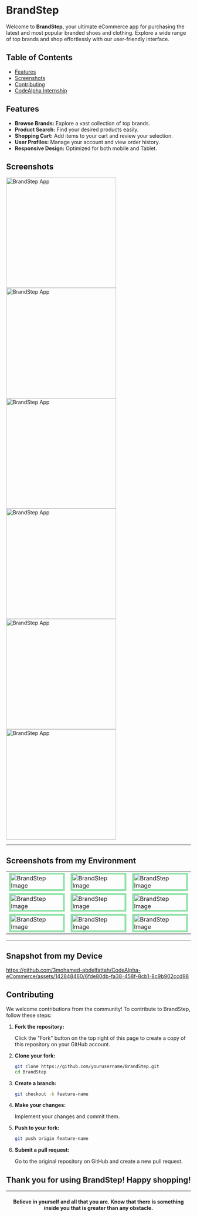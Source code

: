 # BrandStep

Welcome to **BrandStep**, your ultimate eCommerce app for purchasing the latest and most popular branded shoes and clothing. Explore a wide range of top brands and shop effortlessly with our user-friendly interface.

## Table of Contents

- [Features](#features)
- [Screenshots](#screenshots)
- [Contributing](#contributing)
- [CodeAlpha Internship](#codealpha-app-development-internship)

## Features

- **Browse Brands:** Explore a vast collection of top brands.
- **Product Search:** Find your desired products easily.
- **Shopping Cart:** Add items to your cart and review your selection.
- **User Profiles:** Manage your account and view order history.
- **Responsive Design:** Optimized for both mobile and Tablet.

## Screenshots

<img src="https://github.com/3mohamed-abdelfattah/CodeAlpha-eCommerce/assets/142848460/0d79b006-8225-4705-b3e6-5d68d4080792" alt="BrandStep App" width="300"/>
<img src="https://github.com/3mohamed-abdelfattah/CodeAlpha-eCommerce/assets/142848460/ac572b5b-4b11-4f75-821a-66248e7154d5" alt="BrandStep App" width="300"/>
<img src="https://github.com/3mohamed-abdelfattah/CodeAlpha-eCommerce/assets/142848460/6962aa83-9955-42c4-a574-2765b2a405d9" alt="BrandStep App" width="300"/>
<img src="https://github.com/3mohamed-abdelfattah/CodeAlpha-eCommerce/assets/142848460/2b17912c-c91a-4439-a962-3f53fb4c762f" alt="BrandStep App" width="300"/>
<img src="https://github.com/3mohamed-abdelfattah/CodeAlpha-eCommerce/assets/142848460/805c8d72-4207-4f56-9a98-04901b54f43c" alt="BrandStep App" width="300"/>
<img src="https://github.com/3mohamed-abdelfattah/CodeAlpha-eCommerce/assets/142848460/cd1fd707-6747-4751-9470-ca5e3bf27141" alt="BrandStep App" width="300"/>



---
## Screenshots from my Environment

 <table align="center">
  <tr>
    <td><img src="https://github.com/3mohamed-abdelfattah/CodeAlpha-eCommerce/assets/142848460/25475ff8-05b0-460d-8d2a-f01cff797250" alt="BrandStep Image"  style="border: 5px solid #92E3A9;"/></td>
    <td><img src="https://github.com/3mohamed-abdelfattah/CodeAlpha-eCommerce/assets/142848460/9011afd9-9fee-4e23-a844-8c53fc4aba18" alt="BrandStep Image"  style="border: 5px solid #92E3A9;"/></td>
    <td><img src="https://github.com/3mohamed-abdelfattah/CodeAlpha-eCommerce/assets/142848460/5c74cfb3-4815-41f0-b24f-5a39b13ba123" alt="BrandStep Image"  style="border: 5px solid #92E3A9;"/></td>
  </tr>
  <tr>
    <td><img src="https://github.com/3mohamed-abdelfattah/CodeAlpha-eCommerce/assets/142848460/d657faef-f7e3-484b-b6aa-5bca7f856731" alt="BrandStep Image"  style="border: 5px solid #92E3A9;"/></td>
    <td><img src="https://github.com/3mohamed-abdelfattah/CodeAlpha-eCommerce/assets/142848460/c8f0a96d-2ac5-4ffc-bcaf-52fbad75926d" alt="BrandStep Image"  style="border: 5px solid #92E3A9;"/></td>
    <td><img src="https://github.com/3mohamed-abdelfattah/CodeAlpha-eCommerce/assets/142848460/0015d760-266f-471d-b681-80fc30438c30" alt="BrandStep Image"  style="border: 5px solid #92E3A9;"/></td>
  </tr>
  <tr>
    <td><img src="https://github.com/3mohamed-abdelfattah/CodeAlpha-eCommerce/assets/142848460/fa79697a-494f-482a-ae36-591e8bf8009c" alt="BrandStep Image"  style="border: 5px solid #92E3A9;"/></td>
    <td><img src="https://github.com/3mohamed-abdelfattah/CodeAlpha-eCommerce/assets/142848460/a8281b02-7603-400b-9979-65fa0110e268" alt="BrandStep Image"  style="border: 5px solid #92E3A9;"/></td>
    <td><img src="https://github.com/3mohamed-abdelfattah/CodeAlpha-eCommerce/assets/142848460/0cf3c7f4-31a7-4fdd-8570-2eac917b23b6" alt="BrandStep Image"  style="border: 5px solid #92E3A9;"/></td>
  </tr>
</table>

---
## Snapshot from my Device

https://github.com/3mohamed-abdelfattah/CodeAlpha-eCommerce/assets/142848460/6fde80db-fa38-458f-8cb1-8c9b902ccd98


## Contributing

We welcome contributions from the community! To contribute to BrandStep, follow these steps:

1. **Fork the repository:**

    Click the "Fork" button on the top right of this page to create a copy of this repository on your GitHub account.

2. **Clone your fork:**

    ```bash
    git clone https://github.com/yourusername/BrandStep.git
    cd BrandStep
    ```

3. **Create a branch:**

    ```bash
    git checkout -b feature-name
    ```

4. **Make your changes:**

    Implement your changes and commit them.

5. **Push to your fork:**

    ```bash
    git push origin feature-name
    ```

6. **Submit a pull request:**

    Go to the original repository on GitHub and create a new pull request.


<h2 align="center">Thank you for using BrandStep! Happy shopping!</h2>



---

<h4 align="center">Believe in yourself and all that you are. Know that there is something inside you that is greater than any obstacle.</h4>
